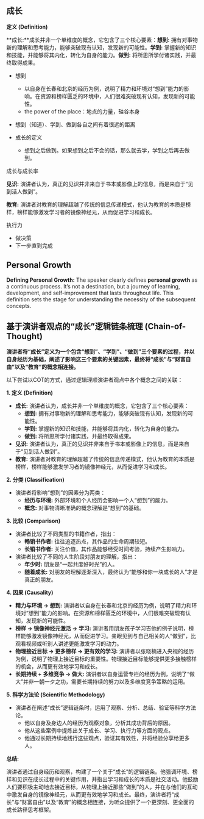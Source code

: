 



## 成长

**定义 (Definition)**

**成长:**成长并非一个单维度的概念，它包含了三个核心要素：**想到:** 拥有对事物新的理解和思考能力，能够突破现有认知，发现新的可能性。**学到:** 掌握新的知识和技能，并能够将其内化，转化为自身的能力。**做到:** 将所思所学付诸实践，并最终取得成果。

* 想到
  * 以自身在长春和北京的经历为例，说明了精力和环境对“想到”能力的影响。在资源和榜样匮乏的环境中，人们很难突破现有认知，发现新的可能性。
  * the power of the place：地点的力量，硅谷本身

* 想到（知道）、学到、做到各自之间有着很远的距离
* 成长的定义
  * 想到之后做到。如果想到之后不会的话，那么就去学，学到之后再去做到。

成长与成长率



**见识:** 演讲者认为，真正的见识并非来自于书本或影像上的信息，而是来自于“见到活人做到”。

**教育:** 演讲者对教育的理解超越了传统的信息传递模式，他认为教育的本质是榜样，榜样能够激发学习者的镜像神经元，从而促进学习和成长。

执行力

* 做决策
* 下一步直到完成



## Personal Growth

**Defining Personal Growth:** The speaker clearly defines **personal growth** as a continuous process. It’s not a destination, but a journey of learning, development, and self-improvement that lasts throughout life. This definition sets the stage for understanding the necessity of the subsequent concepts.

## 基于演讲者观点的“成长”逻辑链条梳理 (Chain-of-Thought)

**演讲者将“成长”定义为一个包含“想到”、“学到”、“做到”三个要素的过程，并以自身经历为基础，阐述了影响这三个要素的关键因素，最终将“成长”与“财富自由”以及“教育”的概念相连接。**

以下尝试以COT的方式，通过逻辑理顺演讲者观点中各个概念之间的关联：

**1.  定义 (Definition)**

- **成长:**  演讲者认为，成长并非一个单维度的概念，它包含了三个核心要素：
  - **想到:**  拥有对事物新的理解和思考能力，能够突破现有认知，发现新的可能性。
  - **学到:**  掌握新的知识和技能，并能够将其内化，转化为自身的能力。
  - **做到:** 将所思所学付诸实践，并最终取得成果。
- **见识:**  演讲者认为，真正的见识并非来自于书本或影像上的信息，而是来自于“见到活人做到”。
- **教育:**  演讲者对教育的理解超越了传统的信息传递模式，他认为教育的本质是榜样，榜样能够激发学习者的镜像神经元，从而促进学习和成长。

**2. 分类 (Classification)**

- 演讲者将影响“想到”的因素分为两类：
  - **经历与环境:**  外部环境和个人经历会影响一个人“想到”的能力。
  - **概念:**  对事物清晰准确的概念理解是“想到”的基础。

**3. 比较 (Comparison)**

- 演讲者比较了不同类型的书籍作者，指出：
  - **畅销书作者:** 往往追逐热点，其作品的生命周期较短。
  - **长销书作者:** 关注价值，其作品能够经受时间考验，持续产生影响力。
- 演讲者比较了不同的人生阶段对朋友的理解，指出：
  - **年少时:**  朋友是“一起共度好时光”的人。
  - **随着成长:** 对朋友的理解逐渐深入，最终认为“能够和你一块成长的人”才是真正的朋友。

**4. 因果 (Causality)**

- **精力与环境 → 想到:**  演讲者以自身在长春和北京的经历为例，说明了精力和环境对“想到”能力的影响。在资源和榜样匮乏的环境中，人们很难突破现有认知，发现新的可能性。
- **榜样 → 镜像神经元激活 → 学习:** 演讲者用朋友孩子学习吉他的例子说明，榜样能够激发镜像神经元，从而促进学习。亲眼见到与自己相关的人“做到”，比观看视频或听别人讲述更能激发学习的动力。
- **物理接近目标 → 更多榜样 → 更有效的学习:** 演讲者以张晓楠进入央视的经历为例，说明了物理上接近目标的重要性。物理接近目标能够提供更多接触榜样的机会，从而更有效地学习和成长。
- **长期持续 + 多维竞争 → 做大:**  演讲者以自身运营专栏的经历为例，说明了“做大”并非一朝一夕之功，需要长期持续的努力以及多维度竞争策略的运用。

**5. 科学方法论 (Scientific Methodology)**

- 演讲者在阐述“成长”逻辑链条时，运用了观察、分析、总结、验证等科学方法论。
  - 他以自身及身边人的经历为观察对象，分析其成功背后的原因。
  - 他从这些案例中提炼出关于成长、学习、执行力等方面的观点。
  - 他通过长期持续地践行这些观点，验证其有效性，并将经验分享给更多人。

**总结:**

演讲者通过自身经历和观察，构建了一个关于“成长”的逻辑链条。他强调环境、榜样和见识在成长过程中的关键作用，并指出学习和成长的本质是社交活动。他鼓励人们要积极主动地去接近目标，从物理上接近那些“做到”的人，并在与他们的互动中激发自身的镜像神经元，从而更有效地学习和成长。最终，演讲者将“成长”与“财富自由”以及“教育”的概念相连接，为听众提供了一个更深刻、更全面的成长路径思考框架。

